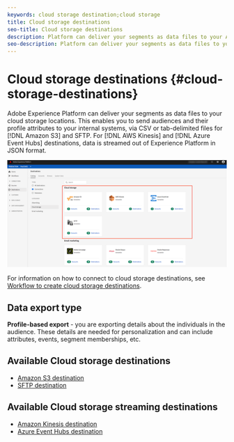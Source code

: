 ```yaml
---
keywords: cloud storage destination;cloud storage
title: Cloud storage destinations
seo-title: Cloud storage destinations
description: Platform can deliver your segments as data files to your Amazon S3, AWS Kinesis, Azure Event Hubs, or SFTP cloud storage locations.
seo-description: Platform can deliver your segments as data files to your Amazon S3, AWS Kinesis, Azure Event Hubs, or SFTP cloud storage locations.
---
```


# Cloud storage destinations {#cloud-storage-destinations}

Adobe Experience Platform can deliver your segments as data files to your cloud storage locations. This enables you to send audiences and their profile attributes to your internal systems, via CSV or tab-delimited files for [!DNL Amazon S3] and SFTP. For [!DNL AWS Kinesis] and [!DNL Azure Event Hubs] destinations, data is streamed out of Experience Platform in JSON format.

![Adobe Cloud storage destinations](../../assets/catalog/cloud-storage/cloud-storage-destinations.png)

For information on how to connect to cloud storage destinations, see [Workflow to create cloud storage destinations](./workflow.md).

## Data export type

**Profile-based export** -  you are exporting details about the individuals in the audience. These details are needed for personalization and can include attributes, events, segment memberships, etc.

## Available Cloud storage destinations

- [Amazon S3 destination](./amazon-s3.md)
- [SFTP destination](./sftp.md)

## Available Cloud storage streaming destinations

- [Amazon Kinesis destination](./amazon-kinesis.md)
- [Azure Event Hubs destination](./azure-event-hubs.md)